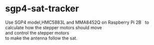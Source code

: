 # sgp4-sat-tracker
Use SGP4 model,HMC5883L and MMA8452Q on Raspberry Pi 2B   
to calculate how the stepper motors should move  
and control the stepper motors  
to make the antenna follow the sat.  
